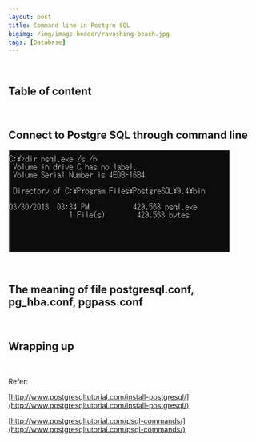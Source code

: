 ```yaml
---
layout: post
title: Command line in Postgre SQL
bigimg: /img/image-header/ravashing-beach.jpg
tags: [Database]
---
```





<br>

## Table of content




<br>

## Connect to Postgre SQL through command line

![](../img/Database/PostgreSQL/command-line/search-psql-path.png)

<br>

## The meaning of file postgresql.conf, pg_hba.conf, pgpass.conf




<br>

## Wrapping up




<br>

Refer:

[http://www.postgresqltutorial.com/install-postgresql/](http://www.postgresqltutorial.com/install-postgresql/)

[http://www.postgresqltutorial.com/psql-commands/](http://www.postgresqltutorial.com/psql-commands/)